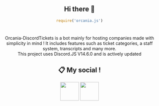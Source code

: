 <div align="center">

## Hi there 👋
```js
require('orcania.js')
```
#
Orcania-DiscordTickets is a bot mainly for hosting companies made with simplicity in mind ! It includes features such as ticket categories, a staff system, transcripts and many more. <br>
This project uses Discord.JS V14.6.0 and is actively updated
 
## 📋 My social !

<a href="https://discord.gg/sAvvTdbN64"><img src="https://i.imgur.com/7GB2pPW.png" height="60px"></a>
<a href="https://github.com/Orcania-Dev"><img src="https://i.imgur.com/Jf9shUY.png" height="60px"></a>
</div>
